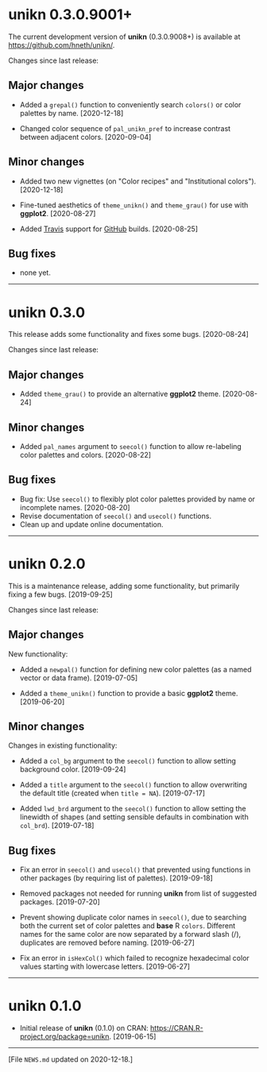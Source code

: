 
# unikn 0.3.0.9001+

The current development version of **unikn** (0.3.0.9008+) is available at <https://github.com/hneth/unikn/>.   

Changes since last release: 

## Major changes 

- Added a `grepal()` function to conveniently search `colors()` or color palettes by name. [2020-12-18]

- Changed color sequence of `pal_unikn_pref` to increase contrast between adjacent colors. [2020-09-04] 

<!-- Add blank line.  --> 


## Minor changes

- Added two new vignettes (on "Color recipes" and "Institutional colors"). [2020-12-18] 

- Fine-tuned aesthetics of `theme_unikn()` and `theme_grau()` for use with **ggplot2**. [2020-08-27]  

- Added [Travis](https://travis-ci.org/) support for [GitHub](https://github.com/) builds. [2020-08-25]  


<!-- Add blank line.  --> 

## Bug fixes 

- none yet.

<!-- Add blank line.  --> 

---------- 

# unikn 0.3.0

This release adds some functionality and fixes some bugs. [2020-08-24]  

Changes since last release:  

## Major changes 

- Added `theme_grau()` to provide an alternative **ggplot2** theme. [2020-08-24]  

## Minor changes

- Added `pal_names` argument to `seecol()` function to allow re-labeling color palettes and colors. [2020-08-22]  

## Bug fixes 

- Bug fix: Use `seecol()` to flexibly plot color palettes provided by name or incomplete names. [2020-08-20]  
- Revise documentation of `seecol()` and `usecol()` functions.  
- Clean up and update online documentation.  

<!-- Add blank line.  --> 

---------- 

# unikn 0.2.0

This is a maintenance release, adding some functionality, but primarily fixing a few bugs. [2019-09-25]

Changes since last release: 

## Major changes 

New functionality: 

- Added a `newpal()` function for defining new color palettes (as a named vector or data frame). [2019-07-05]

- Added a `theme_unikn()` function to provide a basic **ggplot2** theme. [2019-06-20]


## Minor changes

Changes in existing functionality: 

- Added a `col_bg` argument to the `seecol()` function to allow setting background color. [2019-09-24]

- Added a `title` argument to the `seecol()` function to allow overwriting the default title (created when `title = NA`). [2019-07-17]

- Added `lwd_brd` argument to the `seecol()` function to allow setting the linewidth of shapes (and setting sensible defaults in combination with `col_brd`). [2019-07-18]


## Bug fixes 

- Fix an error in `seecol()` and `usecol()` that prevented using functions in other packages (by requiring list of palettes). [2019-09-18]

- Removed packages not needed for running **unikn** from list of suggested packages. [2019-07-20] 

- Prevent showing duplicate color names in `seecol()`, due to searching both the current set of color palettes and **base** R `colors`. 
Different names for the same color are now separated by a forward slash (/), duplicates are removed before naming. [2019-06-27] 

- Fix an error in `isHexCol()` which failed to recognize hexadecimal color values starting with lowercase letters. [2019-06-27] 


<!-- Add blank line.  --> 

---------- 

# unikn 0.1.0

- Initial release of **unikn** (0.1.0) on CRAN: <https://CRAN.R-project.org/package=unikn>. [2019-06-15] 

<!-- Add blank line.  --> 

---------- 

[File `NEWS.md` updated on 2020-12-18.]

<!-- eof. -->